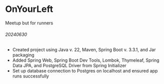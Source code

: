 # OnYourLeft
Meetup but for runners

###### 20240630
- Created project using Java v. 22, Maven, Spring Boot v. 3.3.1, and Jar packaging
- Added Spring Web, Spring Boot Dev Tools, Lombok, Thymeleaf, Spring Data JPA, and PostgreSQL Driver from Spring Initializer
- Set up database connection to Postgres on localhost and ensured app runs successfully